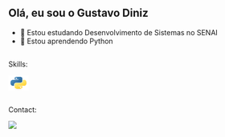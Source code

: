 ## Olá, eu sou o Gustavo Diniz

- 🔭 Estou estudando Desenvolvimento de Sistemas no SENAI
- 🌱 Estou aprendendo Python

##
Skills:
<div>
  <img align="center" alt="Gustavo-Python" height="30" width="40" src="https://raw.githubusercontent.com/devicons/devicon/master/icons/python/python-original.svg">
</div>

##
Contact:
<div>
  <a href = "mailto:renatagudiniz@gmail.com"><img src= "https://img.shields.io/badge/Gmail-D14836?style=for-the-badge&logo=gmail&logoColor=white">
</div>

